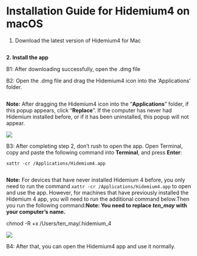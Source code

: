 # Installation Guide for Hidemium4 on macOS

1. Download the latest version of Hidemium4 for Mac

<figure><img src="https://docs.hidemium.io/~gitbook/image?url=https%3A%2F%2F699023340-files.gitbook.io%2F%7E%2Ffiles%2Fv0%2Fb%2Fgitbook-x-prod.appspot.com%2Fo%2Fspaces%252FiEhmc20xmuwcG5ThYMWS%252Fuploads%252FaAV2XZrado0I2UzoiswJ%252Fimage.png%3Falt%3Dmedia%26token%3D2113c215-0484-4461-88c9-b1e2572a6b82&#x26;width=768&#x26;dpr=4&#x26;quality=100&#x26;sign=8ffb0e5e&#x26;sv=1" alt=""><figcaption></figcaption></figure>

**2. Install the app**

B1: After downloading successfully, open the .dmg file

B2: Open the .dmg file and drag the Hidemium4 icon into the ‘Applications’ folder.

<figure><img src="https://docs.hidemium.io/~gitbook/image?url=https%3A%2F%2F699023340-files.gitbook.io%2F%7E%2Ffiles%2Fv0%2Fb%2Fgitbook-x-prod.appspot.com%2Fo%2Fspaces%252FiEhmc20xmuwcG5ThYMWS%252Fuploads%252FctNkmyb0IXmjhZkFjrYt%252Fimage.png%3Falt%3Dmedia%26token%3D96d04977-f29f-4ed9-bc28-d748b9b63af3&#x26;width=768&#x26;dpr=4&#x26;quality=100&#x26;sign=466e06e5&#x26;sv=1" alt=""><figcaption></figcaption></figure>



**Note:** After dragging the Hidemium4 icon into the “**Applications**” folder, if this popup appears, click “**Replace**”. If the computer has never had Hidemium installed before, or if it has been uninstalled, this popup will not appear.

![](http://education.hidemium.io/wp-content/uploads/2024/08/Screenshot_1-1.png)

B3: After completing step 2, don’t rush to open the app. Open Terminal, copy and paste the following command into **Terminal**, and press **Enter**:

```
xattr -cr /Applications/Hidemium4.app
```

<figure><img src="http://education.hidemium.io/wp-content/uploads/2024/08/Screenshot_2.png" alt=""><figcaption></figcaption></figure>



**Note:** For devices that have never installed Hidemium 4 before, you only need to run the command `xattr -cr /Applications/Hidemium4.app` to open and use the app. However, for machines that have previously installed the Hidemium 4 app, you will need to run the additional command below.Then you run the following command:**Note: You need to replace&#x20;**_**ten\_may**_**&#x20;with your computer’s name.**

chmod -R +x /Users/ten\_may/.hidemium\_4

&#x20;

![](http://education.hidemium.io/wp-content/uploads/2024/08/Screenshot_1.png)

&#x20;

B4: After that, you can open the Hidemium4 app and use it normally.

<figure><img src="https://docs.hidemium.io/~gitbook/image?url=https%3A%2F%2F699023340-files.gitbook.io%2F%7E%2Ffiles%2Fv0%2Fb%2Fgitbook-x-prod.appspot.com%2Fo%2Fspaces%252FiEhmc20xmuwcG5ThYMWS%252Fuploads%252FdI3nk7vJ9BvSqas8oYpC%252Fimage.png%3Falt%3Dmedia%26token%3Df67835ce-f796-49a9-806c-ebf6212ef03c&#x26;width=768&#x26;dpr=4&#x26;quality=100&#x26;sign=87bfd668&#x26;sv=1" alt=""><figcaption></figcaption></figure>
